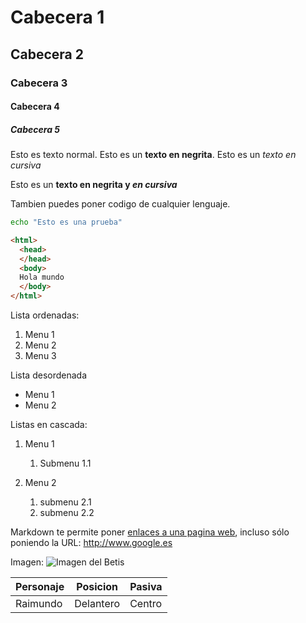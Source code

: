 # Cabecera 1
## Cabecera 2
### Cabecera 3
#### Cabecera 4
##### Cabecera 5

Esto es texto normal. Esto es un **texto en negrita**. Esto es un *texto en cursiva*

Esto es un **texto en negrita y _en cursiva_**

Tambien puedes poner codigo de cualquier lenguaje.
```bash
echo "Esto es una prueba" 
```
```html
<html>
  <head>
  </head>
  <body>
  Hola mundo
  </body>
</html>

```

Lista ordenadas:
1. Menu 1
2. Menu 2
3. Menu 3


Lista desordenada 
* Menu 1
* Menu 2

Listas en cascada:

1. Menu 1
    1. Submenu 1.1

2. Menu 2
    1. submenu 2.1
    2. submenu 2.2

Markdown te permite poner [enlaces  a una pagina web](http://www.google.es), incluso sólo poniendo la URL: http://www.google.es

Imagen: ![Imagen del Betis](http://e02-marca.uecdn.es/assets/datos-deportivos/escudos/opta/png/128x128/185.png 'Imagen Betis')

| Personaje | Posicion | Pasiva |
|-----------|----------|--------|
| Raimundo  | Delantero| Centro  |
